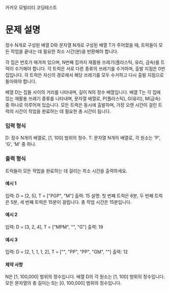 카카오 모빌리티 코딩테스트

# 문제 설명

정수 N개로 구성된 배열 D와 문자열 N개로 구성된 배열 T가 주어졌을 때, 트럭들이 모든 작업을 끝내는 데 필요한 최소 시간(분)을 반환해야 합니다.

각 집은 번호가 매겨져 있으며, N번째 집까지 재활용 쓰레기(플라스틱, 유리, 금속)를 트럭이 수거해야 합니다.
각 트럭은 서로 다른 종류의 쓰레기를 수거하며, 출발 지점은 0번 집입니다.
각 트럭은 자신의 경로에서 해당 쓰레기를 모두 수거하고 다시 출발 지점으로 돌아와야 합니다.

배열 D는 집들 사이의 거리를 나타내며, 길이 N의 정수 배열입니다.
배열 T는 각 집에 있는 재활용 쓰레기 종류를 나타내며, 문자열 배열로, P(플라스틱), G(유리), M(금속) 중 하나로 이루어져 있습니다.
모든 트럭은 동시에 출발하며, 가장 오랜 시간이 걸린 트럭의 시간이 작업을 완료하는 데 필요한 총 시간이 됩니다.

### 입력 형식

D: 정수 N개의 배열로, [1, 100] 범위의 정수.
T: 문자열 N개의 배열로, 각 원소는 'P', 'G', 'M' 중 하나.

### 출력 형식

트럭들이 모든 작업을 완료하는 데 걸리는 최소 시간을 출력하세요.

#### 예시 1

입력: D = [2, 5], T = ["PGP", "M"]
출력: 15
설명: 첫 번째 트럭은 6분, 두 번째 트럭은 5분, 세 번째 트럭은 15분이 걸립니다. 총 작업 시간은 15분입니다.

#### 예시 2

입력: D = [3, 2, 4], T = ["MPM", "", "G"]
출력: 19

#### 예시 3

입력: D = [2, 1, 1, 1, 2], T = ["", "PP", "PP", "GM", ""]
출력: 12

#### 제약 사항

N은 [1, 100,000] 범위의 정수입니다.
배열 D의 각 원소는 [1, 100] 범위의 정수입니다.
모든 문자열의 총 길이는 S는 [0, 100,000] 범위의 정수입니다.
